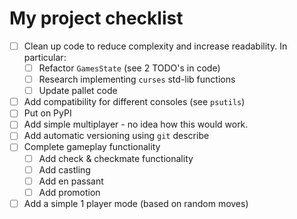 # My project checklist

- [ ] Clean up code to reduce complexity and increase readability. In particular:
  - [ ] Refactor `GamesState` (see 2 TODO's in code)
  - [ ] Research implementing `curses` std-lib functions
  - [ ] Update pallet code
- [ ] Add compatibility for different consoles (see `psutils`)
- [ ] Put on PyPI
- [ ] Add simple multiplayer - no idea how this would work.
- [ ] Add automatic versioning using `git` describe
- [ ] Complete gameplay functionality
  - [ ] Add check & checkmate functionality
  - [ ] Add castling
  - [ ] Add en passant
  - [ ] Add promotion
- [ ] Add a simple 1 player mode (based on random moves)